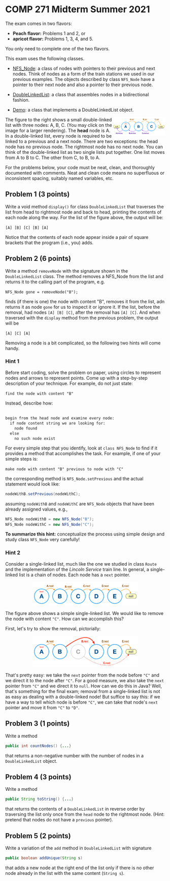 # COMP 271 Midterm Summer 2021

The exam comes in two flavors:

* **Peach flavor:** Problems 1 and 2, or
* **apricot flavor:** Problems 1, 3, 4, and 5.

You only need to complete one of the two flavors.
  
This exam uses the following classes.

* [NFS_Node](NFS_Node.java): a class of nodes with pointers to their previous and next nodes. Think of nodes as a form of the train stations we used in our previous examples. The objects described by class `NFS_Node` have a pointer to their next node and also a pointer to their previous node.

* [DoubleLinkedList](DoubleLinkedList.java): a class that assembles nodes in a bidirectional fashion.

* [Demo](Demo.java): a class that implements a DoubleLinkedList object.

<img src="images/DLL.png" width="33%" align="right"/>

The figure to the right shows a small double-linked list with three nodes: A, B, C. (You may click on the image for a larger rendering). The **head** node is A. In a double-linked list, every node is required to be linked to a previous and a next node. There are two exceptions: the head node has no previous node. The rightmost node has no next node. You can think of the double-linked list as two single lists put together. One list moves from A to B to C. The other from C, to B, to A.

For the problems below, your code must be neat, clean, and thoroughly documented with comments. Neat and clean code means no superfluous or inconsistent spacing, suitably named variables, etc.

## Problem 1 (3 points)

Write a void method `display()` for class `DoubleLinkedList` that traverses the list from head to rightmost node and back to head, printing the contents of each node along the way. For the list of the figure above, the output will be:

`[A] [B] [C] [B] [A]`

Notice that the contents of each node appear inside a pair of square brackets that the program (i.e., you) adds.

## Problem 2 (6 points)

Write a method `removeNode` with the signature shown in the `DoubleLinkedList` class. The method removes a NFS_Node from the list and returns it to the calling part of the program, e.g.

`NFS_Node gone = removeNode("B");
`

finds (if there is one) the node with content "B", removes it from the list, adn returns it as node `gone` for us to inspect it or ignore it. If the list, before the removal, had nodes `[A] [B] [C]`, after the removal has `[A] [C]`. And when traversed with the `display` method from the previous problem, the output will be

`[A] [C] [A]`

Removing a node is a bit complicated, so the following two hints will come handy.

### Hint 1

Before start coding, solve the problem on paper, using circles to represent nodes and arrows to represent points. Come up with a step-by-step description of your technique. For example, do not just state:

`find the node with content "B"`

Instead, describe how:

```{java, tidy=FALSE, eval=FALSE, highlight=FALSE }

begin from the head node and examine every node:
  if node content string we are looking for:
    node found
  else
    no such node exist
```
For every simple step that you identify, look at `class NFS_Node` to find if it provides a method that accomplishes the task. For example, if one of your simple steps is:

`make node with content "B" previous to node with "C"`

the corresponding method is `NFS_Node.setPrevious` and the actual statement would look like:

```java
nodeWithB.setPrevious(nodeWithC);
```
assuming `nodeWithB` and `nodeWithC` are `NFS_Node` objects that have been already assigned values, e.g.,
```java
NFS_Node nodeWithB = new NFS_Node("B");
NFS_Node nodeWithC = new NFS_Node("C");
```

**To summarize this hint:** conceptualize the process using simple design and study class `NFS_Node` very carefully!

### Hint 2

Consider a single-linked list, much like the one we studied in class `Route` and the implementation of the _Lincoln Service_ train line. In general, a single-linked list is a chain of nodes. Each node has a `next` pointer.

<p align="center"><img src="images/SLL.png" width="66%"></p>

The figure above shows a simple single-linked list. We would like to remove the node with content `"C"`. How can we accomplish this?

First, let's try to show the removal, pictorially:

<p align="center"><img src="images/SLL-removal.png" width="66%"></p>

That's pretty easy: we take the `next` pointer from the node before `"C"` and we direct it to the node after `"C"`. For a good measure, we also take the `next` pointer from `"C"` and we direct it to `null`. How can we do this in Java? Well, that's something for the final exam; removal from a single-linked list is not as easy as dealing with a double-linked node! But suffice to say this: if we have a way to tell which node is before `"C"`, we can take that node's `next` pointer and move it from `"C"` to `"D"`.

## Problem 3 (1 points)

Write a method

```java
public int countNodes() {...}
```

that returns a non-negative number with the number of nodes in a `DoubleLinkedList` object.

## Problem 4 (3 points)

Write a method 
```java
public String toString() {...}
```
that returns the contents of a `DoubleLinkedList` in reverse order by traversing the list only once from the `head` node to the rightmost node. (Hint: pretend that nodes do not have a `previous` pointer).

## Problem 5 (2 points)

Write a variation of the `add` method in `DoubleLinkedList` with signature

```java
public boolean addUnique(String s)
```

that adds a new node at the right end of the list only if there is no other node already in the list with the same content (`String s`).